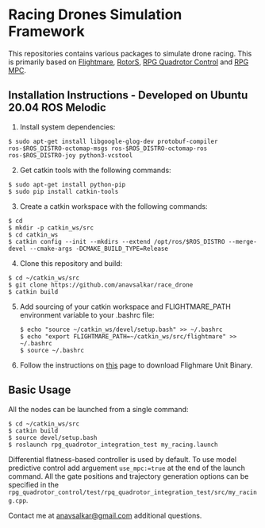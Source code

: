 Racing Drones Simulation Framework
===============

This repositories contains various packages to simulate drone racing. This is primarily based on [Flightmare](https://github.com/uzh-rpg/flightmare), [RotorS](https://github.com/ethz-asl/rotors_simulator), [RPG Quadrotor Control](https://github.com/uzh-rpg/rpg_quadrotor_control) and [RPG MPC](https://github.com/uzh-rpg/rpg_mpc).


Installation Instructions - Developed on Ubuntu 20.04 ROS Melodic
---------------------------------------------------------
 1. Install system dependencies:

 ```
 $ sudo apt-get install libgoogle-glog-dev protobuf-compiler ros-$ROS_DISTRO-octomap-msgs ros-$ROS_DISTRO-octomap-ros ros-$ROS_DISTRO-joy python3-vcstool

 ```
 2. Get catkin tools with the following commands:

 ```
 $ sudo apt-get install python-pip
 $ sudo pip install catkin-tools
 ```

 3. Create a catkin workspace with the following commands:

   ```
   $ cd
   $ mkdir -p catkin_ws/src
   $ cd catkin_ws
   $ catkin config --init --mkdirs --extend /opt/ros/$ROS_DISTRO --merge-devel --cmake-args -DCMAKE_BUILD_TYPE=Release

   ```

 4. Clone this repository and build:

   ```
   $ cd ~/catkin_ws/src
   $ git clone https://github.com/anavsalkar/race_drone
   $ catkin build
   ```

5. Add sourcing of your catkin workspace and FLIGHTMARE_PATH environment variable to your .bashrc file:
   ```
   $ echo "source ~/catkin_ws/devel/setup.bash" >> ~/.bashrc
   $ echo "export FLIGHTMARE_PATH=~/catkin_ws/src/flightmare" >> ~/.bashrc
   $ source ~/.bashrc
   ```

6. Follow the instructions on [this](https://flightmare.readthedocs.io/en/latest/getting_started/quick_start.html#download-flightmare-unity-binary) page to download Flighmare Unit Binary.


Basic Usage
-----------
All the nodes can be launched from a single command:
```
$ cd ~/catkin_ws/src
$ catkin build
$ source devel/setup.bash
$ roslaunch rpg_quadrotor_integration_test my_racing.launch
```
Differential flatness-based controller is used by default. To use model predictive control add arguement `use_mpc:=true` at the end of the launch command. All the gate positions and trajectory generation options can be specified in the `rpg_quadrotor_control/test/rpq_quadrotor_integration_test/src/my_racing.cpp`. 

Contact me at anavsalkar@gmail.com additional questions. 

 